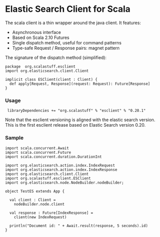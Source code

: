 # Elastic Search Client for Scala

The scala client is a thin wrapper around the java client. It features:

 - Asynchronous interface
 - Based on Scala 2.10 Futures
 - Single dispatch method, useful for command patterns
 - Type-safe Request / Response pairs: magnet pattern
 
The signature of the dispatch method (simplified):
  
   	package  org.scalastuff.esclient
  	import org.elasticsearch.client.Client
  	
 	implicit class ESClient(client : Client) {
      def apply[Request, Response](request: Request): Future[Response]
    }

### Usage

	 libraryDependencies += "org.scalastuff" % "esclient" % "0.20.1"
	 
Note that the esclient versioning is aligned with the elastic search version. This is the first esclient release based on 
Elastic Search version 0.20.

### Sample

	import scala.concurrent.Await
	import scala.concurrent.Future
	import scala.concurrent.duration.DurationInt
	
	import org.elasticsearch.action.index.IndexRequest
	import org.elasticsearch.action.index.IndexResponse
	import org.elasticsearch.client.Client
	import org.scalastuff.esclient.ESClient
	import org.elasticsearch.node.NodeBuilder.nodeBuilder;
	
	object TestES extends App {
	
	  val client : Client = 
	    nodeBuilder.node.client
	  
	  val response : Future[IndexResponse] = 
	    client(new IndexRequest) 
	      
	  println("Document id: " + Await.result(response, 5 seconds).id)
	}
